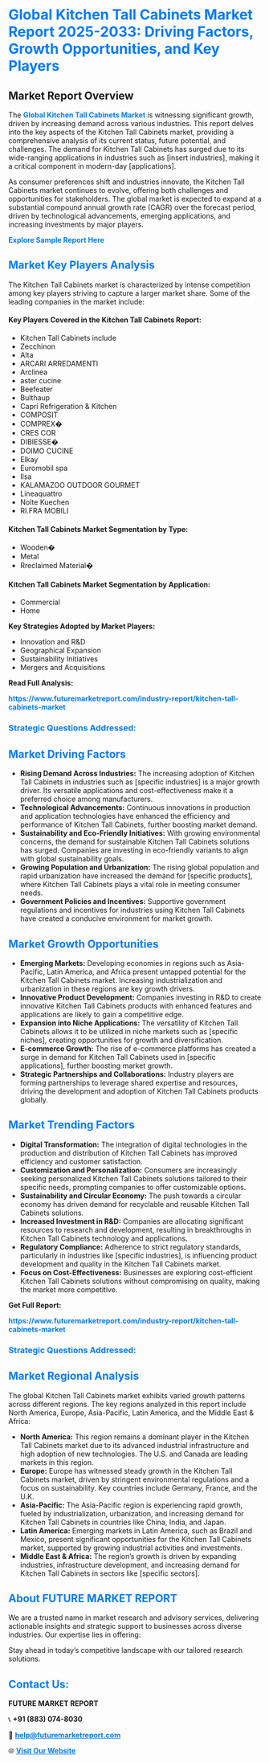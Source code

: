 <h1 style="color: #007BFF;">Global Kitchen Tall Cabinets Market Report 2025-2033: Driving Factors, Growth Opportunities, and Key Players</h1>

<section id="overview">
<h2>Market Report Overview</h2>
<p>The <a href="https://www.futuremarketreport.com/industry-report/kitchen-tall-cabinets-market" style="color: #007BFF; text-decoration: none;"><strong>Global Kitchen Tall Cabinets Market</strong></a> is witnessing significant growth, driven by increasing demand across various industries. This report delves into the key aspects of the Kitchen Tall Cabinets market, providing a comprehensive analysis of its current status, future potential, and challenges. The demand for Kitchen Tall Cabinets has surged due to its wide-ranging applications in industries such as [insert industries], making it a critical component in modern-day [applications].</p>
<p>As consumer preferences shift and industries innovate, the Kitchen Tall Cabinets market continues to evolve, offering both challenges and opportunities for stakeholders. The global market is expected to expand at a substantial compound annual growth rate (CAGR) over the forecast period, driven by technological advancements, emerging applications, and increasing investments by major players.</p>
</section>

<section id="overview">
<p><a href="https://www.futuremarketreport.com/request-sample/reportId=101324" style="color: #007BFF; text-decoration: none;"><strong>Explore Sample Report Here</strong></a></p>
</section>

<section id="key-players">
<h2 style="color: #007BFF;">Market Key Players Analysis</h2>
<p>The Kitchen Tall Cabinets market is characterized by intense competition among key players striving to capture a larger market share. Some of the leading companies in the market include:</p>
<h4>Key Players Covered in the Kitchen Tall Cabinets Report:</h4>
<ul><li>Kitchen Tall Cabinets include</li><li>Zecchinon</li><li>Alta</li><li>ARCARI ARREDAMENTI</li><li>Arclinea</li><li>aster cucine</li><li>Beefeater</li><li>Bulthaup</li><li>Capri Refrigeration &amp; Kitchen</li><li>COMPOSIT</li><li>COMPREX�</li><li>CRES COR</li><li>DIBIESSE�</li><li>DOIMO CUCINE</li><li>Elkay</li><li>Euromobil spa</li><li>Ilsa</li><li>KALAMAZOO OUTDOOR GOURMET</li><li>Lineaquattro</li><li>Nolte Kuechen</li><li>RI.FRA MOBILI</li></ul>
<h4>Kitchen Tall Cabinets Market Segmentation by Type:</h4>
<ul><li>Wooden�</li><li>Metal</li><li>Rreclaimed Material�</li></ul>

<h4>Kitchen Tall Cabinets Market Segmentation by Application:</h4>
<ul><li>Commercial</li><li>Home</li></ul>
<p><strong>Key Strategies Adopted by Market Players:</strong></p>
<ul>
<li>Innovation and R&D</li>
<li>Geographical Expansion</li>
<li>Sustainability Initiatives</li>
<li>Mergers and Acquisitions</li>
</ul>
</section>

<section>
<p><strong>Read Full Analysis: </strong></p><a href="https://www.futuremarketreport.com/industry-report/kitchen-tall-cabinets-market" style="color: #007BFF; text-decoration: none;"><strong>https://www.futuremarketreport.com/industry-report/kitchen-tall-cabinets-market</strong></a>
<h3 style="color: #007BFF;">Strategic Questions Addressed:</h3>
</section>

<section id="driving-factors">
<h2 style="color: #007BFF;">Market Driving Factors</h2>
<ul>
<li><strong>Rising Demand Across Industries:</strong> The increasing adoption of Kitchen Tall Cabinets in industries such as [specific industries] is a major growth driver. Its versatile applications and cost-effectiveness make it a preferred choice among manufacturers.</li>
<li><strong>Technological Advancements:</strong> Continuous innovations in production and application technologies have enhanced the efficiency and performance of Kitchen Tall Cabinets, further boosting market demand.</li>
<li><strong>Sustainability and Eco-Friendly Initiatives:</strong> With growing environmental concerns, the demand for sustainable Kitchen Tall Cabinets solutions has surged. Companies are investing in eco-friendly variants to align with global sustainability goals.</li>
<li><strong>Growing Population and Urbanization:</strong> The rising global population and rapid urbanization have increased the demand for [specific products], where Kitchen Tall Cabinets plays a vital role in meeting consumer needs.</li>
<li><strong>Government Policies and Incentives:</strong> Supportive government regulations and incentives for industries using Kitchen Tall Cabinets have created a conducive environment for market growth.</li>
</ul>
</section>

<section id="growth-opportunities">
<h2 style="color: #007BFF;">Market Growth Opportunities</h2>
<ul>
<li><strong>Emerging Markets:</strong> Developing economies in regions such as Asia-Pacific, Latin America, and Africa present untapped potential for the Kitchen Tall Cabinets market. Increasing industrialization and urbanization in these regions are key growth drivers.</li>
<li><strong>Innovative Product Development:</strong> Companies investing in R&D to create innovative Kitchen Tall Cabinets products with enhanced features and applications are likely to gain a competitive edge.</li>
<li><strong>Expansion into Niche Applications:</strong> The versatility of Kitchen Tall Cabinets allows it to be utilized in niche markets such as [specific niches], creating opportunities for growth and diversification.</li>
<li><strong>E-commerce Growth:</strong> The rise of e-commerce platforms has created a surge in demand for Kitchen Tall Cabinets used in [specific applications], further boosting market growth.</li>
<li><strong>Strategic Partnerships and Collaborations:</strong> Industry players are forming partnerships to leverage shared expertise and resources, driving the development and adoption of Kitchen Tall Cabinets products globally.</li>
</ul>
</section>

<section id="trending-factors">
<h2 style="color: #007BFF;">Market Trending Factors</h2>
<ul>
<li><strong>Digital Transformation:</strong> The integration of digital technologies in the production and distribution of Kitchen Tall Cabinets has improved efficiency and customer satisfaction.</li>
<li><strong>Customization and Personalization:</strong> Consumers are increasingly seeking personalized Kitchen Tall Cabinets solutions tailored to their specific needs, prompting companies to offer customizable options.</li>
<li><strong>Sustainability and Circular Economy:</strong> The push towards a circular economy has driven demand for recyclable and reusable Kitchen Tall Cabinets solutions.</li>
<li><strong>Increased Investment in R&D:</strong> Companies are allocating significant resources to research and development, resulting in breakthroughs in Kitchen Tall Cabinets technology and applications.</li>
<li><strong>Regulatory Compliance:</strong> Adherence to strict regulatory standards, particularly in industries like [specific industries], is influencing product development and quality in the Kitchen Tall Cabinets market.</li>
<li><strong>Focus on Cost-Effectiveness:</strong> Businesses are exploring cost-efficient Kitchen Tall Cabinets solutions without compromising on quality, making the market more competitive.</li>
</ul>
</section>

<section>
<p><strong>Get Full Report: </strong></p><a href="https://www.futuremarketreport.com/industry-report/kitchen-tall-cabinets-market" style="color: #007BFF; text-decoration: none;"><strong>https://www.futuremarketreport.com/industry-report/kitchen-tall-cabinets-market</strong></a>
<h3 style="color: #007BFF;">Strategic Questions Addressed:</h3>
</section>


<section id="regional-analysis">
<h2 style="color: #007BFF;">Market Regional Analysis</h2>
<p>The global Kitchen Tall Cabinets market exhibits varied growth patterns across different regions. The key regions analyzed in this report include North America, Europe, Asia-Pacific, Latin America, and the Middle East & Africa:</p>
<ul>
<li><strong>North America:</strong> This region remains a dominant player in the Kitchen Tall Cabinets market due to its advanced industrial infrastructure and high adoption of new technologies. The U.S. and Canada are leading markets in this region.</li>
<li><strong>Europe:</strong> Europe has witnessed steady growth in the Kitchen Tall Cabinets market, driven by stringent environmental regulations and a focus on sustainability. Key countries include Germany, France, and the U.K.</li>
<li><strong>Asia-Pacific:</strong> The Asia-Pacific region is experiencing rapid growth, fueled by industrialization, urbanization, and increasing demand for Kitchen Tall Cabinets in countries like China, India, and Japan.</li>
<li><strong>Latin America:</strong> Emerging markets in Latin America, such as Brazil and Mexico, present significant opportunities for the Kitchen Tall Cabinets market, supported by growing industrial activities and investments.</li>
<li><strong>Middle East & Africa:</strong> The region’s growth is driven by expanding industries, infrastructure development, and increasing demand for Kitchen Tall Cabinets in sectors like [specific sectors].</li>
</ul>
</section>

<footer>
<h2 style="color: #007BFF;">About FUTURE MARKET REPORT</h2>
<p>We are a trusted name in market research and advisory services, delivering actionable insights and strategic support to businesses across diverse industries. Our expertise lies in offering:</p>

<p>Stay ahead in today’s competitive landscape with our tailored research solutions.</p>

<h2 style="color: #007BFF;">Contact Us:</h2>
<p><strong>FUTURE MARKET REPORT</strong></p>
<p>📞 <strong>+91 (883) 074-8030</strong></p>
<p>📧 <strong><a href="mailto:help@futuremarketreport.com" style="color: #007BFF;">help@futuremarketreport.com</a></strong></p>
<p>🌐 <strong><a href="https://www.futuremarketreport.com/" style="color: #007BFF;">Visit Our Website</a></strong></p>
</footer>